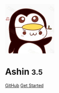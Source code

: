 <!-- _coverpage.md -->

![logo](aa.jpeg)

# Ashin <small>3.5</small>


[GitHub](https://github.com/docsifyjs/docsify/)
[Get Started](README)